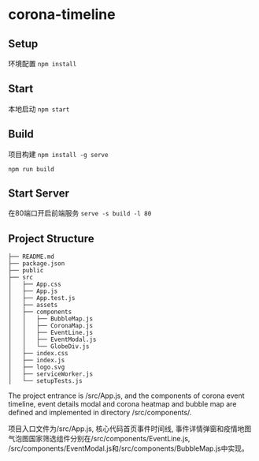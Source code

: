 # corona-timeline

## Setup
环境配置 `npm install`

## Start
本地启动 `npm start`

## Build
项目构建
`npm install -g serve`

`npm run build`

## Start Server
在80端口开启前端服务
`serve -s build -l 80`

## Project Structure
```
├── README.md
├── package.json
├── public
├── src
│   ├── App.css
│   ├── App.js 
│   ├── App.test.js
│   ├── assets
│   ├── components
│   │   ├── BubbleMap.js
│   │   ├── CoronaMap.js
│   │   ├── EventLine.js
│   │   ├── EventModal.js
│   │   └── GlobeDiv.js
│   ├── index.css
│   ├── index.js
│   ├── logo.svg
│   ├── serviceWorker.js
│   └── setupTests.js
```
The project entrance is /src/App.js, and the components of corona event timeline, event details modal and corona heatmap 
and bubble map are defined and implemented in directory /src/components/.

项目入口文件为/src/App.js, 核心代码首页事件时间线, 事件详情弹窗和疫情地图气泡图国家筛选组件分别在/src/components/EventLine.js, /src/components/EventModal.js和/src/components/BubbleMap.js中实现。

